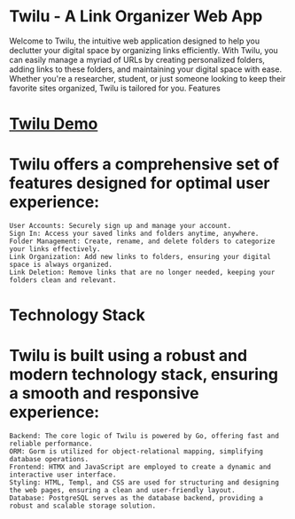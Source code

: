 # Twilu - A Link Organizer Web App

Welcome to Twilu, the intuitive web application designed to help you declutter your digital space by organizing links efficiently. With Twilu, you can easily manage a myriad of URLs by creating personalized folders, adding links to these folders, and maintaining your digital space with ease. Whether you're a researcher, student, or just someone looking to keep their favorite sites organized, Twilu is tailored for you.
Features

# [Twilu Demo](https://www.loom.com/share/020280f61fb2408c92e167ba80081e32)

# Twilu offers a comprehensive set of features designed for optimal user experience:

    User Accounts: Securely sign up and manage your account.
    Sign In: Access your saved links and folders anytime, anywhere.
    Folder Management: Create, rename, and delete folders to categorize your links effectively.
    Link Organization: Add new links to folders, ensuring your digital space is always organized.
    Link Deletion: Remove links that are no longer needed, keeping your folders clean and relevant.

# Technology Stack

# Twilu is built using a robust and modern technology stack, ensuring a smooth and responsive experience:

    Backend: The core logic of Twilu is powered by Go, offering fast and reliable performance.
    ORM: Gorm is utilized for object-relational mapping, simplifying database operations.
    Frontend: HTMX and JavaScript are employed to create a dynamic and interactive user interface.
    Styling: HTML, Templ, and CSS are used for structuring and designing the web pages, ensuring a clean and user-friendly layout.
    Database: PostgreSQL serves as the database backend, providing a robust and scalable storage solution.
